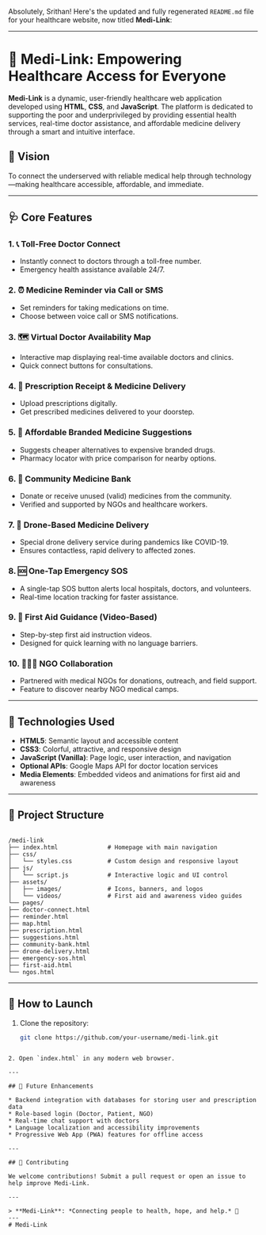 Absolutely, Srithan! Here's the updated and fully regenerated `README.md` file for your healthcare website, now titled **Medi-Link**:

---


# 💊 Medi-Link: Empowering Healthcare Access for Everyone

**Medi-Link** is a dynamic, user-friendly healthcare web application developed using **HTML**, **CSS**, and **JavaScript**. The platform is dedicated to supporting the poor and underprivileged by providing essential health services, real-time doctor assistance, and affordable medicine delivery through a smart and intuitive interface.

## 🌟 Vision
To connect the underserved with reliable medical help through technology—making healthcare accessible, affordable, and immediate.

---

## 🩺 Core Features

### 1. 📞 Toll-Free Doctor Connect
- Instantly connect to doctors through a toll-free number.
- Emergency health assistance available 24/7.

### 2. ⏰ Medicine Reminder via Call or SMS
- Set reminders for taking medications on time.
- Choose between voice call or SMS notifications.

### 3. 🗺️ Virtual Doctor Availability Map
- Interactive map displaying real-time available doctors and clinics.
- Quick connect buttons for consultations.

### 4. 📄 Prescription Receipt & Medicine Delivery
- Upload prescriptions digitally.
- Get prescribed medicines delivered to your doorstep.

### 5. 💊 Affordable Branded Medicine Suggestions
- Suggests cheaper alternatives to expensive branded drugs.
- Pharmacy locator with price comparison for nearby options.

### 6. 🤝 Community Medicine Bank
- Donate or receive unused (valid) medicines from the community.
- Verified and supported by NGOs and healthcare workers.

### 7. 🚁 Drone-Based Medicine Delivery
- Special drone delivery service during pandemics like COVID-19.
- Ensures contactless, rapid delivery to affected zones.

### 8. 🆘 One-Tap Emergency SOS
- A single-tap SOS button alerts local hospitals, doctors, and volunteers.
- Real-time location tracking for faster assistance.

### 9. 🎥 First Aid Guidance (Video-Based)
- Step-by-step first aid instruction videos.
- Designed for quick learning with no language barriers.

### 10. 🧑‍🤝‍🧑 NGO Collaboration
- Partnered with medical NGOs for donations, outreach, and field support.
- Feature to discover nearby NGO medical camps.

---

## 🧰 Technologies Used

- **HTML5**: Semantic layout and accessible content
- **CSS3**: Colorful, attractive, and responsive design
- **JavaScript (Vanilla)**: Page logic, user interaction, and navigation
- **Optional APIs**: Google Maps API for doctor location services
- **Media Elements**: Embedded videos and animations for first aid and awareness

---

## 📁 Project Structure

```

/medi-link
├── index.html              # Homepage with main navigation
├── css/
│   └── styles.css          # Custom design and responsive layout
├── js/
│   └── script.js           # Interactive logic and UI control
├── assets/
│   ├── images/             # Icons, banners, and logos
│   └── videos/             # First aid and awareness video guides
└── pages/
├── doctor-connect.html
├── reminder.html
├── map.html
├── prescription.html
├── suggestions.html
├── community-bank.html
├── drone-delivery.html
├── emergency-sos.html
├── first-aid.html
└── ngos.html

````

---

## 🚀 How to Launch

1. Clone the repository:
   ```bash
   git clone https://github.com/your-username/medi-link.git
````

2. Open `index.html` in any modern web browser.

---

## 📌 Future Enhancements

* Backend integration with databases for storing user and prescription data
* Role-based login (Doctor, Patient, NGO)
* Real-time chat support with doctors
* Language localization and accessibility improvements
* Progressive Web App (PWA) features for offline access

---

## 🤝 Contributing

We welcome contributions! Submit a pull request or open an issue to help improve Medi-Link.

---

> **Medi-Link**: *Connecting people to health, hope, and help.* 💖
---
#   M e d i - L i n k  
 